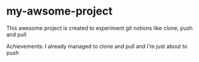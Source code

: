 # my-awsome-project
This awesome project is created to experiment git notions like clone, push and pull

Achievements:
I already managed to clone and pull and I'm just about to push